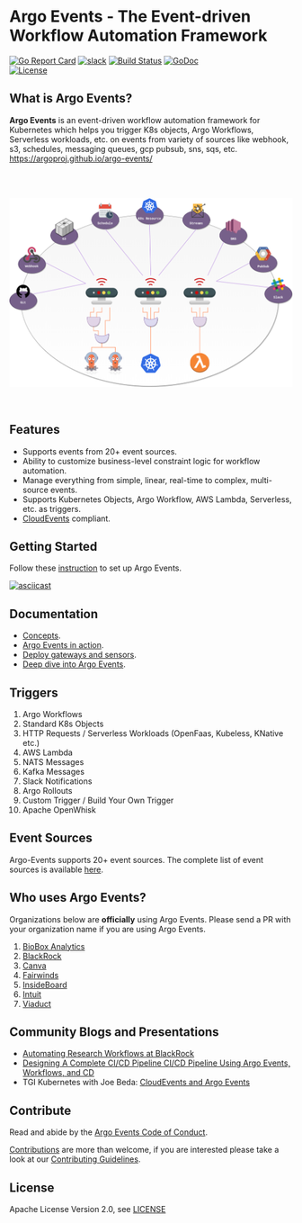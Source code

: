 # Argo Events - The Event-driven Workflow Automation Framework

[![Go Report Card](https://goreportcard.com/badge/github.com/argoproj/argo-events)](https://goreportcard.com/report/github.com/argoproj/argo-events)
[![slack](https://img.shields.io/badge/slack-argoproj-brightgreen.svg?logo=slack)](https://argoproj.github.io/community/join-slack)
[![Build Status](https://travis-ci.org/argoproj/argo-events.svg?branch=master)](https://travis-ci.org/argoproj/argo-events)
[![GoDoc](https://godoc.org/github.com/argoproj/argo-events?status.svg)](https://godoc.org/github.com/argoproj/argo-events/pkg/apis)	
[![License](https://img.shields.io/badge/License-Apache%202.0-blue.svg)](LICENSE)

## What is Argo Events?
**Argo Events** is an event-driven workflow automation framework for Kubernetes 
which helps you trigger K8s objects, Argo Workflows, Serverless workloads, etc. 
on events from variety of sources like webhook, s3, schedules, messaging queues, gcp pubsub, sns, sqs, etc.
https://argoproj.github.io/argo-events/

<br/>
<br/>

<p align="center">
  <img src="https://github.com/argoproj/argo-events/blob/master/docs/assets/argo-events-top-level.png?raw=true" alt="High Level Overview"/>
</p>

<br/>

## Features 
* Supports events from 20+ event sources.
* Ability to customize business-level constraint logic for workflow automation.
* Manage everything from simple, linear, real-time to complex, multi-source events.
* Supports Kubernetes Objects, Argo Workflow, AWS Lambda, Serverless, etc. as triggers.
* [CloudEvents](https://cloudevents.io/) compliant.

## Getting Started
Follow these [instruction](https://argoproj.github.io/argo-events/installation/) to set up Argo Events.

[![asciicast](https://asciinema.org/a/AKkYwzEakSUsLqH8mMORA4kza.png)](https://asciinema.org/a/AKkYwzEakSUsLqH8mMORA4kza)

## Documentation
- [Concepts](https://argoproj.github.io/argo-events/concepts/architecture/).
- [Argo Events in action](https://argoproj.github.io/argo-events/quick_start/).
- [Deploy gateways and sensors](https://argoproj.github.io/argo-events/setup/webhook/).
- [Deep dive into Argo Events](https://argoproj.github.io/argo-events/tutorials/01-introduction/).  

## Triggers

1. Argo Workflows
1. Standard K8s Objects
1. HTTP Requests / Serverless Workloads (OpenFaas, Kubeless, KNative etc.)
1. AWS Lambda
1. NATS Messages
1. Kafka Messages
1. Slack Notifications
1. Argo Rollouts
1. Custom Trigger / Build Your Own Trigger
1. Apache OpenWhisk


## Event Sources

Argo-Events supports 20+ event sources. The complete list of event sources is available [here](https://argoproj.github.io/argo-events/concepts/event_source/).

## Who uses Argo Events?

Organizations below are **officially** using Argo Events. Please send a PR with your organization name if you are using Argo Events.
1. [BioBox Analytics](https://biobox.io)
1. [BlackRock](https://www.blackrock.com/)
1. [Canva](https://www.canva.com/)
1. [Fairwinds](https://fairwinds.com/)
1. [InsideBoard](https://www.insideboard.com)
1. [Intuit](https://www.intuit.com/)
1. [Viaduct](https://www.viaduct.ai/)

## Community Blogs and Presentations

* [Automating Research Workflows at BlackRock](https://www.youtube.com/watch?v=ZK510prml8o)
* [Designing A Complete CI/CD Pipeline CI/CD Pipeline Using Argo Events, Workflows, and CD](https://www.slideshare.net/JulianMazzitelli/designing-a-complete-ci-cd-pipeline-using-argo-events-workflow-and-cd-products-228452500)
* TGI Kubernetes with Joe Beda: [CloudEvents and Argo Events](https://www.youtube.com/watch?v=LQbBgQnUs_k&list=PL7bmigfV0EqQzxcNpmcdTJ9eFRPBe-iZa&index=2&t=0s)

## Contribute

Read and abide by the [Argo Events Code of Conduct](https://github.com/argoproj/argo-events/blob/master/CODE_OF_CONDUCT.md).

[Contributions](https://github.com/argoproj/argo-events/issues) are more than welcome, if you are interested please take a look at our [Contributing Guidelines](./CONTRIBUTING.md).

## License

Apache License Version 2.0, see [LICENSE](./LICENSE)
